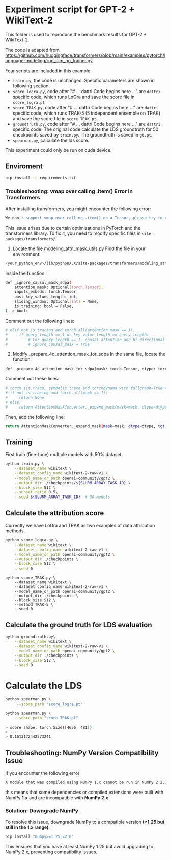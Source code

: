 # Experiment script for GPT-2 + WikiText-2

This folder is used to reproduce the benchmark results for GPT-2 + WikiText-2.

The code is adapted from
https://github.com/huggingface/transformers/blob/main/examples/pytorch/language-modeling/run_clm_no_trainer.py

Four scripts are included in this example
- `train.py`, the code is unchanged. Specific parameters are shown in following section.
- `score_logra.py`, code after "# ... dattri Code begins here ..." are `dattri` specific code, which runs LoGra and save the score file in `score_logra.pt`
- `score_TRAK.py`, code after "# ... dattri Code begins here ..." are `dattri` specific code, which runs TRAK-5 (5 independent ensemble on TRAK) and save the score file in `score_TRAK.pt`
- `groundtruth.py`, code after "# ... dattri Code begins here ..." are `dattri` specific code. The original code calculate the LDS groundtruth for 50 checkpoints saved by `train.py`. The groundtruth is saved in `gt.pt`.
- `spearman.py`, calculate the lds score.

This experiment could only be run on cuda device.

## Enviroment

```bash
pip install -r requirements.txt
```

### Troubleshooting: vmap over calling .item() Error in Transformers
After installing transformers, you might encounter the following error:
```bash
We don't support vmap over calling .item() on a Tensor, please try to rewrite what you're doing with other operations.
```
This issue arises due to certain optimizations in PyTorch and the transformers library. To fix it, you need to modify specific files in `site-packages/transformers/`.

1. Locate the file modeling_attn_mask_utils.py
Find the file in your environment:
```bash
<your_python_env>/lib/pythonX.X/site-packages/transformers/modeling_attn_mask_utils.py
```
Inside the function:
```bash
def _ignore_causal_mask_sdpa(
    attention_mask: Optional[torch.Tensor],
    inputs_embeds: torch.Tensor,
    past_key_values_length: int,
    sliding_window: Optional[int] = None,
    is_training: bool = False,
) -> bool:
```
Comment out the following lines:
```bash
# elif not is_tracing and torch.all(attention_mask == 1):
#     if query_length == 1 or key_value_length == query_length:
#         # For query_length == 1, causal attention and bi-directional attention are the same.
#         # ignore_causal_mask = True
```

2. Modify _prepare_4d_attention_mask_for_sdpa
In the same file, locate the function:
```bash
def _prepare_4d_attention_mask_for_sdpa(mask: torch.Tensor, dtype: torch.dtype, tgt_len: Optional[int] = None):
```
Comment out these lines:
```bash
# torch.jit.trace, symbolic_trace and torchdynamo with fullgraph=True are unable to capture data-dependent controlflows.
# if not is_tracing and torch.all(mask == 1):
#     return None
# else:
#     return AttentionMaskConverter._expand_mask(mask=mask, dtype=dtype, tgt_len=tgt_len)
```
Then, add the following line:
```bash
return AttentionMaskConverter._expand_mask(mask=mask, dtype=dtype, tgt_len=tgt_len)
```

## Training

First train (fine-tune) multiple models with 50% dataset.

```bash
python train.py \
    --dataset_name wikitext \
    --dataset_config_name wikitext-2-raw-v1 \
    --model_name_or_path openai-community/gpt2 \
    --output_dir ./checkpoints/${SLURM_ARRAY_TASK_ID} \
    --block_size 512 \
    --subset_ratio 0.5\
    --seed ${SLURM_ARRAY_TASK_ID}  # 50 models
```

## Calculate the attribution score

Currently we have LoGra and TRAK as two examples of data attribution methods.

```bash
python score_logra.py \
    --dataset_name wikitext \
    --dataset_config_name wikitext-2-raw-v1 \
    --model_name_or_path openai-community/gpt2 \
    --output_dir ./checkpoints \
    --block_size 512 \
    --seed 0
```

```shell
python score_TRAK.py \
    --dataset_name wikitext \
    --dataset_config_name wikitext-2-raw-v1 \
    --model_name_or_path openai-community/gpt2 \
    --output_dir ./checkpoints \
    --block_size 512 \
    --method TRAK-5 \
    --seed 0
```

## Calculate the ground truth for LDS evaluation

```bash
python groundtruth.py\
    --dataset_name wikitext \
    --dataset_config_name wikitext-2-raw-v1 \
    --model_name_or_path openai-community/gpt2 \
    --output_dir ./checkpoints \
    --block_size 512 \
    --seed 0
```


# Calculate the LDS

```bash
python spearman.py \
     --score_path "score_logra.pt" 
```

```bash
python spearman.py \
    --score_path "score_TRAK.pt"
```

```bash
> score shape: torch.Size([4656, 481])
> ...
> 0.1613172442573241
```

## Troubleshooting: NumPy Version Compatibility Issue

If you encounter the following error:

```bash
A module that was compiled using NumPy 1.x cannot be run in NumPy 2.2.3
```

this means that some dependencies or compiled extensions were built with NumPy **1.x** and are incompatible with **NumPy 2.x**.

### Solution: Downgrade NumPy

To resolve this issue, downgrade NumPy to a compatible version **(≥1.25 but still in the 1.x range)**:

```bash
pip install "numpy>=1.25,<2.0"
```

This ensures that you have at least NumPy 1.25 but avoid upgrading to NumPy 2.x, preventing compatibility issues.
